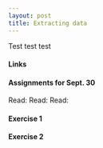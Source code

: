 ```yaml
---
layout: post
title: Extracting data
---
```


Test test test

#### Links

#### Assignments for Sept. 30

Read:
Read: 
Read: 

#### Exercise 1

#### Exercise 2